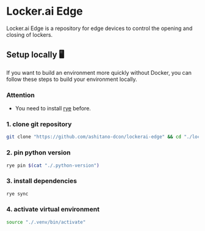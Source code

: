 # Locker.ai Edge

Locker.ai Edge is a repository for edge devices to control the opening and closing of lockers.

## Setup locally 🖥️

If you want to build an environment more quickly without Docker, you can follow these steps to build your environment locally.

### Attention

- You need to install [rye](https://rye.astral.sh/guide/installation) before.

### 1. clone git repository

```bash
git clone "https://github.com/ashitano-dcon/lockerai-edge" && cd "./lockerai-edge"
```

### 2. pin python version

```bash
rye pin $(cat "./.python-version")
```

### 3. install dependencies

```bash
rye sync
```

### 4. activate virtual environment

```bash
source "./.venv/bin/activate"
```
